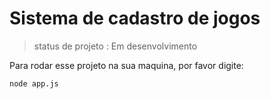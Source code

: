 <h1>Sistema de  cadastro de jogos</h1>

> status de projeto : Em desenvolvimento

Para rodar esse projeto na sua maquina, por favor digite:

```
node app.js
```
